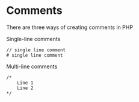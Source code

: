 # Comments

There are three ways of creating comments in PHP

Single-line comments

    // single line comment
    # single line comment

Multi-line comments

    /*
        Line 1
        Line 2
    */